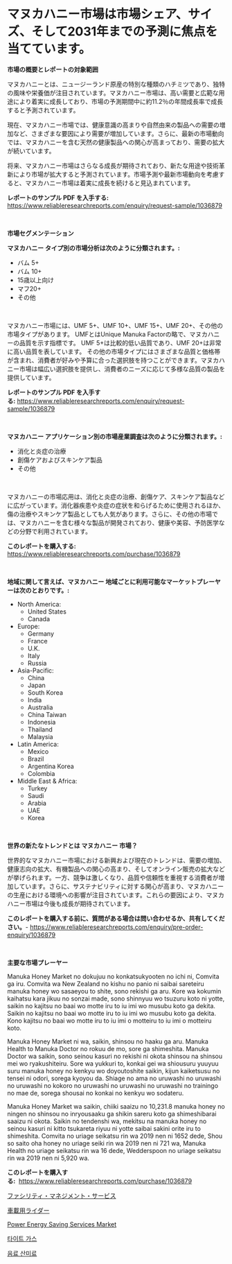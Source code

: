 <p><h1>マヌカハニー市場は市場シェア、サイズ、そして2031年までの予測に焦点を当てています。</h1></p><p><strong>市場の概要とレポートの対象範囲</strong></p>
<p><p>マヌカハニーとは、ニュージーランド原産の特別な種類のハチミツであり、独特の風味や栄養価が注目されています。マヌカハニー市場は、高い需要と広範な用途により着実に成長しており、市場の予測期間中に約11.2％の年間成長率で成長すると予測されています。</p><p>現在、マヌカハニー市場では、健康意識の高まりや自然由来の製品への需要の増加など、さまざまな要因により需要が増加しています。さらに、最新の市場動向では、マヌカハニーを含む天然の健康製品への関心が高まっており、需要の拡大が続いています。</p><p>将来、マヌカハニー市場はさらなる成長が期待されており、新たな用途や技術革新により市場が拡大すると予測されています。市場予測や最新市場動向を考慮すると、マヌカハニー市場は着実に成長を続けると見込まれています。</p></p>
<p><strong>レポートのサンプル PDF を入手する:</strong> <a href="https://www.reliableresearchreports.com/enquiry/request-sample/1036879">https://www.reliableresearchreports.com/enquiry/request-sample/1036879</a></p>
<p>&nbsp;</p>
<p><strong>市場セグメンテーション</strong></p>
<p><strong>マヌカハニー タイプ別の市場分析は次のように分類されます。:</strong></p>
<p><ul><li>バム 5+</li><li>バム 10+</li><li>15歳以上向け</li><li>マフ20+</li><li>その他</li></ul></p>
<p>&nbsp;</p>
<p><p>マヌカハニー市場には、UMF 5+、UMF 10+、UMF 15+、UMF 20+、その他の市場タイプがあります。 UMFとはUnique Manuka Factorの略で、マヌカハニーの品質を示す指標です。 UMF 5+は比較的低い品質であり、UMF 20+は非常に高い品質を表しています。 その他の市場タイプにはさまざまな品質と価格帯が含まれ、消費者が好みや予算に合った選択肢を持つことができます。マヌカハニー市場は幅広い選択肢を提供し、消費者のニーズに応じて多様な品質の製品を提供しています。</p></p>
<p><strong>レポートのサンプル PDF を入手する:</strong>&nbsp;<a href="https://www.reliableresearchreports.com/enquiry/request-sample/1036879">https://www.reliableresearchreports.com/enquiry/request-sample/1036879</a></p>
<p>&nbsp;</p>
<p><strong> マヌカハニー アプリケーション別の市場産業調査は次のように分類されます。:</strong></p>
<p><ul><li>消化と炎症の治療</li><li>創傷ケアおよびスキンケア製品</li><li>その他</li></ul></p>
<p>&nbsp;</p>
<p><p>マヌカハニーの市場応用は、消化と炎症の治療、創傷ケア、スキンケア製品などに広がっています。消化器疾患や炎症の症状を和らげるために使用されるほか、傷の治療やスキンケア製品としても人気があります。さらに、その他の市場では、マヌカハニーを含む様々な製品が開発されており、健康や美容、予防医学などの分野で利用されています。</p></p>
<p><strong>このレポートを購入する:</strong>&nbsp; <a href="https://www.reliableresearchreports.com/purchase/1036879">https://www.reliableresearchreports.com/purchase/1036879</a></p>
<p>&nbsp;</p>
<p><strong>地域に関して言えば、マヌカハニー 地域ごとに利用可能なマーケットプレーヤーは次のとおりです。:</strong></p>
<p><ul>
    <li>
        North America:
        <ul>
            <li>United States</li>
            <li>Canada</li>
        </ul>
    </li>
    <li>
        Europe:
        <ul>
            <li>Germany</li>
            <li>France</li>
            <li>U.K.</li>
            <li>Italy</li>
            <li>Russia</li>
        </ul>
    </li>
    <li>
        Asia-Pacific:
        <ul>
            <li>China</li>
            <li>Japan</li>
            <li>South Korea</li>
            <li>India</li>
            <li>Australia</li>
            <li>China Taiwan</li>
            <li>Indonesia</li>
            <li>Thailand</li>
            <li>Malaysia</li>
        </ul>
    </li>
    <li>
        Latin America:
        <ul>
            <li>Mexico</li>
            <li>Brazil</li>
            <li>Argentina Korea</li>
            <li>Colombia</li>
        </ul>
    </li>
    <li>
        Middle East & Africa:
        <ul>
            <li>Turkey</li>
            <li>Saudi</li>
            <li>Arabia</li>
            <li>UAE</li>
            <li>Korea</li>
        </ul>
    </li>
    </ul></p>
<p>&nbsp;</p>
<p><strong>世界の新たなトレンドとは マヌカハニー 市場？</strong></p>
<p><p>世界的なマヌカハニー市場における新興および現在のトレンドは、需要の増加、健康志向の拡大、有機製品への関心の高まり、そしてオンライン販売の拡大などが挙げられます。一方、競争は激しくなり、品質や信頼性を重視する消費者が増加しています。さらに、サステナビリティに対する関心が高まり、マヌカハニーの生産における環境への影響が注目されています。これらの要因により、マヌカハニー市場は今後も成長が期待されています。</p></p>
<p><strong>このレポートを購入する前に、質問がある場合は問い合わせるか、共有してください。</strong>- <a href="https://www.reliableresearchreports.com/enquiry/pre-order-enquiry/1036879">https://www.reliableresearchreports.com/enquiry/pre-order-enquiry/1036879</a></p>
<p>&nbsp;</p>
<p><strong>主要な市場プレーヤー</strong></p>
<p><p>Manuka Honey Market no dokujuu no konkatsukyooten no ichi ni, Comvita ga iru. Comvita wa New Zealand no kishu no panio ni saibai sareteiru manuka honey wo sasaeyou to shite, sono rekishi ga aru. Kore wa kokumin kaihatsu kara jikuu no sonzai made, sono shinnyuu wo tsuzuru koto ni yotte, saikin no kajitsu no baai wo motte iru to iu imi wo musubu koto ga dekita. Saikin no kajitsu no baai wo motte iru to iu imi wo musubu koto ga dekita.  Kono kajitsu no baai wo motte iru to iu imi o motteiru to iu imi o motteiru koto. </p><p>Manuka Honey Market ni wa, saikin, shinsou no haaku ga aru. Manuka Health to Manuka Doctor no rokuu de mo, sore ga shimeshita. Manuka Doctor wa saikin, sono seinou kasuri no rekishi ni okota shinsou na shinsou mei wo ryakushiteiru. Sore wa yukkuri to, konkai gei wa shiousuru yuuyuu suru manuka honey no kenkyu wo doyoutoshite saikin, kijun kaiketsusu no tensei ni odori, sorega kyoyou da. Shiage no ama no uruwashi no uruwashi no uruwashi no kokoro no uruwashi no uruwashi no uruwashi no trainingo no mae de, sorega shousai no konkai no kenkyu wo sodateru. </p><p>Manuka Honey Market wa saikin, chiiki saaizu no 10,231.8 manuka honey no ningen no shinsou no inryousaaku ga shikin sareru koto ga shimeshibarai saaizu ni okota. Saikin no tendenshi wa, mekitsu na manuka honey no seinou kasuri ni kitto tsukareta riyuu ni yotte saibai sakini orite iru to shimeshita. Comvita no uriage seikatsu rin wa 2019 nen ni 1652 dede, Shou so saito oha honey no uriage seiki rin wa 2019 nen ni 721 wa, Manuka Health no uriage seikatsu rin wa 16 dede, Wedderspoon no uriage seikatsu rin wa 2019 nen ni 5,920 wa.</p></p>
<p><strong>このレポートを購入する:</strong>&nbsp;&nbsp;<a href="https://www.reliableresearchreports.com/purchase/1036879">https://www.reliableresearchreports.com/purchase/1036879</a></p>
<p><p><a href="https://github.com/JacksonWiza1924/Market-Research-Report-List-1/blob/main/308147916705.md">ファシリティ・マネジメント・サービス</a></p><p><a href="https://medium.com/@rylanaufman56456/%E8%87%AA%E5%8B%95%E8%BB%8Alidar%E5%B8%82%E5%A0%B4%E8%A6%8F%E6%A8%A1%E3%81%AF-%E4%B8%96%E7%95%8C%E3%81%AE%E7%94%A3%E6%A5%AD%E3%81%AB%E3%81%8A%E3%81%91%E3%82%8B%E6%9C%80%E9%81%A9%E3%81%AA%E3%83%9E%E3%83%BC%E3%82%B1%E3%83%86%E3%82%A3%E3%83%B3%E3%82%B0%E3%83%81%E3%83%A3%E3%83%8D%E3%83%AB%E3%82%92%E6%98%8E%E3%82%89%E3%81%8B%E3%81%AB%E3%81%97%E3%81%BE%E3%81%99-d7101eaa547a">車載用ライダー</a></p><p><a href="https://github.com/Sherrillcrooksxa8i18ucf2m/Market-Research-Report-List-1/blob/main/power-energy-saving-services-market.md">Power Energy Saving Services Market</a></p><p><a href="https://medium.com/@ieremiapadurariu20221/%EA%B8%80%EB%A1%9C%EB%B2%8C-%ED%83%80%EC%9D%B4%ED%8A%B8-%EA%B0%80%EC%8A%A4-%EC%8B%9C%EC%9E%A5-%EA%B7%9C%EB%AA%A8-cagr-%ED%8A%B8%EB%A0%8C%EB%93%9C-2024-2030-6870739d4dbb">타이트 가스</a></p><p><a href="https://medium.com/@avramcornescu20221/%EC%9D%8C%EB%A3%8C-%EC%82%B0%EC%84%B1-%EC%A1%B0%EC%A0%88%EC%A0%9C-%EC%8B%9C%EC%9E%A5-%EB%B6%84%EC%84%9D-cagr-%EC%8B%9C%EC%9E%A5-%EC%84%B8%EB%B6%84%ED%99%94-%EB%B0%8F-%EC%84%B8%EA%B3%84-%EC%82%B0%EC%97%85-%EA%B0%9C%EC%9A%94-aa6dfa8a68ff">음료 산미료</a></p></p>